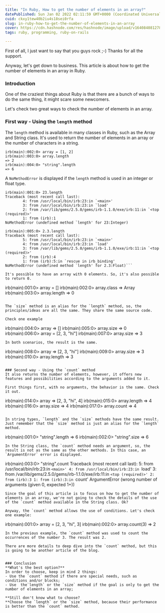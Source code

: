 ```yaml
---
title: "In Ruby, How to get the number of elements in an array?"
datePublished: Sun Jan 02 2022 02:11:59 GMT+0000 (Coordinated Universal Time)
cuid: ckxy1tew40b2iu4s18sei0rfa
slug: in-ruby-how-to-get-the-number-of-elements-in-an-array
cover: https://cdn.hashnode.com/res/hashnode/image/upload/v1640840812785/PsHowojLE.png
tags: ruby, programming, ruby-on-rails

---
```


First of all, I just want to say that you guys rock ;-)
Thanks for all the support.

Anyway, let's get down to business. This article is about how to get the number of elements in an array in Ruby.

### Introduction
One of the craziest things about Ruby is that there are a bunch of ways to do the same thing, it might scare some newcomers.

Let's check two great ways to check the number of elements in an array.

### First way - Using the `length` method
The `length` method is available in many classes in Ruby, such as the Array and String class. It's used to return the number of elements in an array or the number of characters in a string.

```
irb(main):002:0> array = [1, 2]
irb(main):003:0> array.length
=> 2
irb(main):004:0> "string".length
=> 6
```

A `NoMethodError` is displayed if the `length` method is used in an integer or float type.

```
irb(main):001:0> 23.length
Traceback (most recent call last):
        4: from /usr/local/bin/irb:23:in `<main>'
        3: from /usr/local/bin/irb:23:in `load'
        2: from /var/lib/gems/2.5.0/gems/irb-1.1.0/exe/irb:11:in `<top (required)>'
        1: from (irb):1
NoMethodError (undefined method `length' for 23:Integer)
``` 

```
irb(main):005:0> 2.3.length
Traceback (most recent call last):
        5: from /usr/local/bin/irb:23:in `<main>'
        4: from /usr/local/bin/irb:23:in `load'
        3: from /var/lib/gems/2.5.0/gems/irb-1.1.0/exe/irb:11:in `<top (required)>'
        2: from (irb):4
        1: from (irb):5:in `rescue in irb_binding'
NoMethodError (undefined method `length' for 2.3:Float)```

It's possible to have an array with 0 elements. So, it's also possible to return 0.

```
irb(main):001:0> array = []
irb(main):002:0> array.class
=> Array
irb(main):003:0> array.length
=> 0
```

The `size` method is an alias for the `length` method, so, the principles/ideas are all the same. They share the same source code.

Check one example
```
irb(main):004:0> array
=> []
irb(main):005:0> array.size
=> 0
irb(main):006:0> array = [2, 3, "hi"]
irb(main):007:0> array.size
=> 3
```
In both scenarios, the result is the same.
```
irb(main):008:0> array
=> [2, 3, "hi"]
irb(main):009:0> array.size
=> 3
irb(main):010:0> array.length
=> 3
``` 

### Second way - Using the `count` method
It also returns the number of elements, however, it offers new features and possibilities according to the arguments added to it.

First things first, with no arguments, the behavior is the same. Check it out.
```
irb(main):014:0> array
=> [2, 3, "hi", 4]
irb(main):015:0> array.length
=> 4
irb(main):016:0> array.size
=> 4
irb(main):017:0> array.count
=> 4
```

In string types, `length` and the `size` methods have the same result.  Just remember that the `size` method is just an alias for the `length` method.
```
irb(main):001:0> "string".length
=> 6
irb(main):002:0> "string".size
=> 6
```
In the String class, the `count` method needs an argument, so, the result is not as the same as the other methods. In this case, an `ArgumentError` error is displayed.

```
irb(main):003:0> "string".count
Traceback (most recent call last):
        5: from /usr/local/bin/irb:23:in `<main>'
        4: from /usr/local/bin/irb:23:in `load'
        3: from /var/lib/gems/2.5.0/gems/irb-1.1.0/exe/irb:11:in `<top (required)>'
        2: from (irb):3
        1: from (irb):3:in `count'
ArgumentError (wrong number of arguments (given 0, expected 1+))
```
Since the goal of this article is to focus on how to get the number of elements in an array, we're not going to check the details of the use of the `count` method available in the String class. Ok?

Anyway, the `count` method allows the use of conditions. Let's check one example:
```
irb(main):001:0> array = [2, 3, "hi", 3]
irb(main):002:0> array.count(3)
=> 2
```
In the previous example, the `count` method was used to count the occurrences of the number 3. The result was 2.

There are more details to deep dive into the `count` method, but this is going to be another article of the blog.


### Conclusion
**What's the best option?**
In order to choose, keep in mind 2 things:
- Use the `count` method if there are special needs, such as conditions and/or blocks;
- Use  the`length` or the `size` method if the goal is only to get the number of elements in an array;

**Still don't know what to choose?
**Choose the `length` or the `size` method, because their performance is better than the `count` method.

